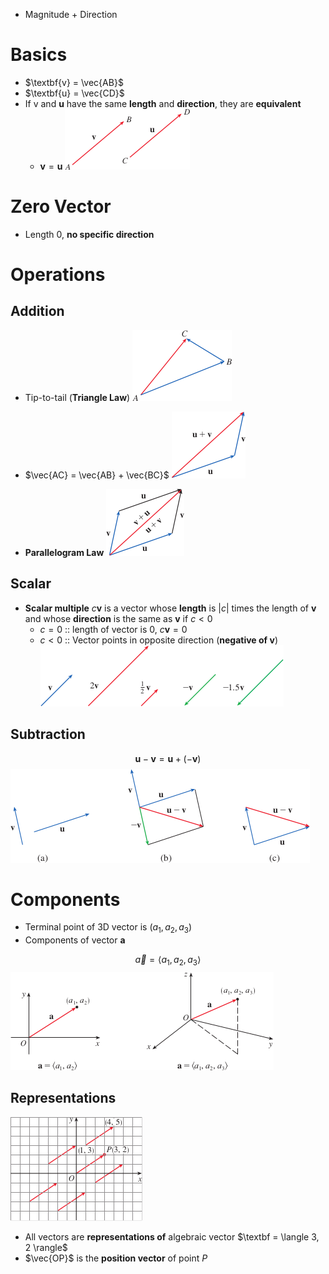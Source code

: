 - Magnitude + Direction

# Basics
- $\textbf{v} = \vec{AB}$
- $\textbf{u} = \vec{CD}$
- If $\text{v}$ and $\textbf{u}$ have the same **length** and **direction**, they are **equivalent**
	- $\textbf{v} = \textbf{u}$
![](../../Images/Pasted%20image%2020240106115123.png)
# Zero Vector
- Length 0, **no specific direction**

# Operations
## Addition
- Tip-to-tail (**Triangle Law**)
![](../../Images/Pasted%20image%2020240106115137.png)
- $\vec{AC} = \vec{AB} + \vec{BC}$
![](../../Images/Pasted%20image%2020240106115156.png)

- **Parallelogram Law**
![](../../Images/Pasted%20image%2020240106115211.png)

## Scalar
- **Scalar multiple** $c\textbf{v}$ is a vector whose **length** is $|c|$ times the length of $\textbf{v}$ and whose **direction** is the same as $\textbf{v}$ if $c <0$
	- $c = 0$ :: length of vector is 0, $c\textbf{v} = 0$
	- $c < 0$ :: Vector points in opposite direction (**negative of v**)
![](../../Images/Pasted%20image%2020240106115520.png)


## Subtraction
$$\textbf{u} - \textbf{v} = \textbf{u} + (-\textbf{v})$$
![](../../Images/Pasted%20image%2020240106115548.png)

# Components
- Terminal point of 3D vector is $(a_1, a_2, a_3)$
- Components of vector $\textbf{a}$

$$\vec{a} = \langle a_1, a_2, a_3 \rangle$$
![](../../Images/Pasted%20image%2020240106115759.png)

## Representations
![](../../Images/Pasted%20image%2020240106115839.png)
- All vectors are **representations of** algebraic vector $\textbf = \langle 3, 2 \rangle$
- $\vec{OP}$ is the **position vector** of point $P$
